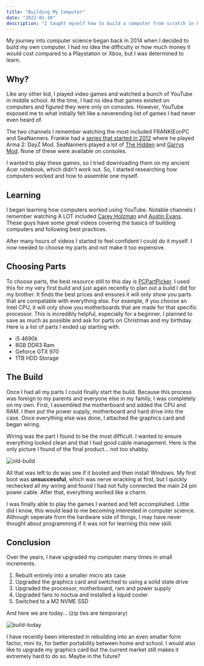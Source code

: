 ```yaml
---
title: "Building My Computer"
date: "2022-01-10"
description: "I taught myself how to build a computer from scratch in 8th grade. In this post I cover why I wanted to do this, the learning process and how I still upgrade it today."
---
```


My journey into computer science began back in 2014 when I decided to build my own computer. I had no idea the difficulty or how much money it would cost compared to a Playstation or Xbox, but I was determined to learn.

## Why?

Like any other kid, I played video games and watched a bunch of YouTube in middle school. At the time, I had no idea that games existed on computers and figured they were only on consoles. However, YouTube exposed me to what initially felt like a neverending list of games I had never even heard of.

The two channels I remember watching the most included FRANKIEonPC and SeaNanners. Frankie had a [series that started in 2012](https://www.youtube.com/watch?v=gPJ37khFJWI&list=PLuMTZBpxpB0cB3p3ewQT3KTdZ6szpBYSZ) where he played Arma 2: DayZ Mod. SeaNanners played a lot of [The Hidden](https://www.youtube.com/watch?v=FDQx-guzx2s) and [Garrys Mod](https://www.youtube.com/watch?v=637lBUlLSF0). None of these were available on consoles.

I wanted to play these games, so I tried downloading them on my ancient Acer notebook, which didn't work out. So, I started researching how computers worked and how to assemble one myself.

## Learning

I began learning how computers worked using YouTube. Notable channels I remember watching A LOT included [Carey Holzman](https://www.youtube.com/watch?v=_AUfeZf0X7w) and [Austin Evans](https://www.youtube.com/watch?v=NSNz6VVpWI8). These guys have some great videos covering the basics of building computers and following best practices.

After many hours of videos I started to feel confident I could do it myself. I now needed to choose my parts and not make it too expensive.

## Choosing Parts

To choose parts, the best resource still to this day is [PCPartPicker](https://pcpartpicker.com). I used this for my very first build and just again recently to plan out a build I did for my brother. It finds the best prices and ensures it will only show you parts that are compatable with everything else. For example, if you choose an Intel CPU, it will only show you motherboards that are made for that specific processor. This is incredibly helpful, especially for a beginner. I planned to save as much as possible and ask for parts on Christmas and my birthday. Here is a list of parts I ended up starting with.

- i5 4690k
- 8GB DDR3 Ram
- Geforce GTX 970
- 1TB HDD Storage

## The Build

Once I had all my parts I could finally start the build. Because this process was foreign to my parents and everyone else in my family, I was completely on my own. First, I assembled the motherboard and added the CPU and RAM. I then put the power supply, motherboard and hard drive into the case. Once everything else was done, I attached the graphics card and began wiring.

Wiring was the part I found to be the most difficult. I wanted to ensure everything looked clean and that I had good cable management. Here is the only picture I found of the final product... not too shabby.

![old-build](/_tmp/public/img/old-build.png)

All that was left to do was see if it booted and then install Windows. My first boot was **unsuccessful**, which was nerve wracking at first, but I quickly rechecked all my wiring and found I had not fully connected the main 24 pin power cable. After that, everything worked like a charm.

I was finally able to play the games I wanted and felt accomplished. Little did I know, this would lead to me becoming interested in computer science. Although seperate from the hardware side of things, I may have never thought about programming if it was not for learning this new skill.

## Conclusion

Over the years, I have upgraded my computer many times in small increments.

1. Rebuilt entirely into a smaller micro atx case
2. Upgraded the graphics card and switched to using a solid state drive
3. Upgraded the processor, motherboard, ram and power supply
4. Upgraded fans to noctua and installed a liquid cooler
5. Switched to a M2 NVME SSD

And here we are today... (zip ties are temporary)

![build-today](/_tmp/public/img/new-build.png)

I have recently been interested in rebuilding into an even smaller form factor, mini itx, for better portability between home and school. I would also like to upgrade my graphics card but the current market still makes it extremely hard to do so. Maybe in the future?
